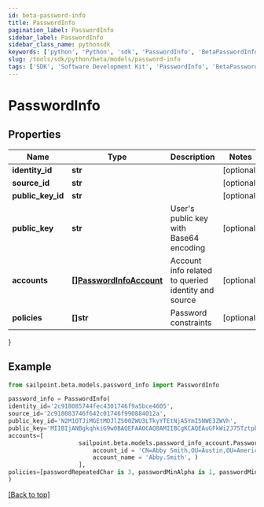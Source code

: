 ```yaml
---
id: beta-password-info
title: PasswordInfo
pagination_label: PasswordInfo
sidebar_label: PasswordInfo
sidebar_class_name: pythonsdk
keywords: ['python', 'Python', 'sdk', 'PasswordInfo', 'BetaPasswordInfo']
slug: /tools/sdk/python/beta/models/password-info
tags: ['SDK', 'Software Development Kit', 'PasswordInfo', 'BetaPasswordInfo']
---
```


# PasswordInfo

## Properties

| Name | Type | Description | Notes |
| --- | --- | --- | --- |
| **identity_id** | **str** |  | [optional] |
| **source_id** | **str** |  | [optional] |
| **public_key_id** | **str** |  | [optional] |
| **public_key** | **str** | User's public key with Base64 encoding | [optional] |
| **accounts** | [**[]PasswordInfoAccount**](password-info-account) | Account info related to queried identity and source | [optional] |
| **policies** | **[]str** | Password constraints | [optional] |

}

## Example

```python
from sailpoint.beta.models.password_info import PasswordInfo

password_info = PasswordInfo(
identity_id='2c918085744fec4301746f9a5bce4605',
source_id='2c918083746f642c01746f990884012a',
public_key_id='N2M1OTJiMGEtMDJlZS00ZWU3LTkyYTEtNjA5YmI5NWE3ZWVh',
public_key='MIIBIjANBgkqhkiG9w0BAQEFAAOCAQ8AMIIBCgKCAQEAuGFkWi2J75TztpbaPKd36bJnIB3J8gZ6UcoS9oSDYsqBzPpTsfZXYaEf4Y4BKGgJIXmE/lwhwuj7mU1itdZ2qTSNFtnXA8Fn75c3UUkk+h+wdZbkuSmqlsJo3R1OnJkwkJggcAy9Jvk9jlcrNLWorpQ1w9raUvxtvfgkSdq153KxotenQ1HciSyZ0nA/Kw0UaucLnho8xdRowZs11afXGXA9IT9H6D8T6zUdtSxm0nAyH+mluma5LdTfaM50W3l/L8q56Vrqmx2pZIiwdx/0+g3Y++jV70zom0ZBkC1MmSoLMrQYG5OICNjr72f78B2PaGXfarQHqARLjKpMVt9YIQIDAQAB',
accounts=[
                    sailpoint.beta.models.password_info_account.PasswordInfoAccount(
                        account_id = 'CN=Abby Smith,OU=Austin,OU=Americas,OU=Demo,DC=seri,DC=acme,DC=com',
                        account_name = 'Abby.Smith', )
                    ],
policies=[passwordRepeatedChar is 3, passwordMinAlpha is 1, passwordMinLength is 5, passwordMinNumeric is 1]
)

```

[[Back to top]](#)
